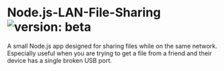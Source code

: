 # Node.js-LAN-File-Sharing ![version: beta](https://img.shields.io/badge/version-beta-orange)
A small Node.js app designed for sharing files while on the same network. Especially useful when you are trying to get a file from a friend and their device has a single broken USB port.
